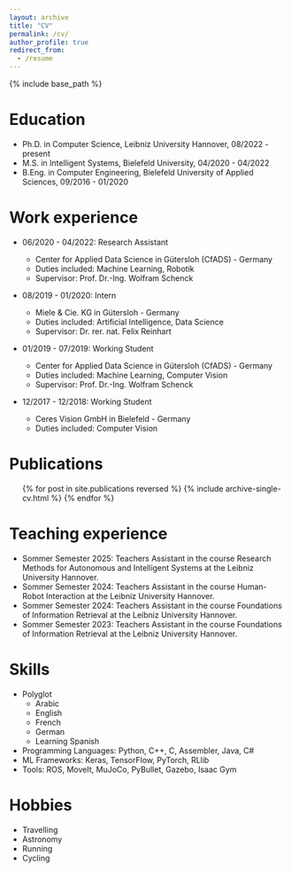 ```yaml
---
layout: archive
title: "CV"
permalink: /cv/
author_profile: true
redirect_from:
  - /resume
---
```


{% include base_path %}

Education
======
* Ph.D. in Computer Science, Leibniz University Hannover, 08/2022 - present
* M.S. in Intelligent Systems, Bielefeld University, 04/2020 - 04/2022
* B.Eng. in Computer Engineering, Bielefeld University of Applied Sciences, 09/2016 - 01/2020

Work experience
======
* 06/2020 - 04/2022: Research Assistant
  * Center for Applied Data Science in Gütersloh (CfADS) - Germany
  * Duties included: Machine Learning, Robotik
  * Supervisor: Prof. Dr.-Ing. Wolfram Schenck

* 08/2019 - 01/2020: Intern
  * Miele & Cie. KG in Gütersloh - Germany
  * Duties included: Artificial Intelligence, Data Science
  * Supervisor: Dr. rer. nat. Felix Reinhart
  
* 01/2019 - 07/2019: Working Student
  * Center for Applied Data Science in Gütersloh (CfADS) - Germany
  * Duties included: Machine Learning, Computer Vision
  * Supervisor: Prof. Dr.-Ing. Wolfram Schenck

* 12/2017 - 12/2018: Working Student
  * Ceres Vision GmbH in Bielefeld - Germany
  * Duties included: Computer Vision


Publications
======
  <ul>{% for post in site.publications reversed %}
      {% include archive-single-cv.html %}
  {% endfor %}</ul>

Teaching experience
======
* Sommer Semester 2025: Teachers Assistant in the course Research Methods for Autonomous and Intelligent Systems at the Leibniz University Hannover.
* Sommer Semester 2024: Teachers Assistant in the course Human-Robot Interaction at the Leibniz University Hannover.
* Sommer Semester 2024: Teachers Assistant in the course Foundations of Information Retrieval at the Leibniz University Hannover.
* Sommer Semester 2023: Teachers Assistant in the course Foundations of Information Retrieval at the Leibniz University Hannover.

Skills
======
* Polyglot
  * Arabic
  * English
  * French
  * German
  * Learning Spanish
* Programming Languages: Python, C++, C, Assembler, Java, C#
* ML Frameworks: Keras, TensorFlow, PyTorch, RLlib
* Tools: ROS, MoveIt, MuJoCo, PyBullet, Gazebo, Isaac Gym


Hobbies
======
* Travelling
* Astronomy
* Running
* Cycling
